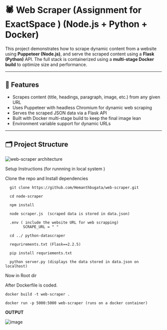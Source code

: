 # 🕷️ Web Scraper (Assignment for ExactSpace ) (Node.js + Python + Docker)

This project demonstrates how to scrape dynamic content from a website using **Puppeteer (Node.js)**, and serve the scraped content using a **Flask (Python)** API. The full stack is containerized using a **multi-stage Docker build** to optimize size and performance.

---

## 📌 Features

- Scrapes content (title, headings, paragraph, image, etc.) from any given URL
- Uses Puppeteer with headless Chromium for dynamic web scraping
- Serves the scraped JSON data via a Flask API
- Built with Docker multi-stage build to keep the final image lean
- Environment variable support for dynamic URLs

---

## 🗂️ Project Structure

![web-scraper architecture](https://github.com/user-attachments/assets/57da0502-86f5-41a8-8fb0-782f254e6de7)


 Setup Instructions (for runnning in local system ) 

  Clone the repo and  Install dependencies

    
      git clone https://github.com/Hemanthbugata/web-scraper.git

      cd node-scraper

      npm install 

      node scraper.js  (scraped data is stored in data.json)

      .env ( include the website URL for web scrapping) 
            SCRAPE_URL = " " 

      cd ../ python-datascraper

      requrirements.txt (Flask==2.2.5)

      pip install requriements.txt

      python server.py (displays the data stored in data.json on localhost)

Now in Root dir 

 After Dockerfile is coded. 

    docker build -t web-scraper . 

    docker run -p 5000:5000 web-scraper (runs on a docker container) 


 **OUTPUT**

  ![image](https://github.com/user-attachments/assets/445c13fa-8adb-4568-8af3-7580330359d2)


  
